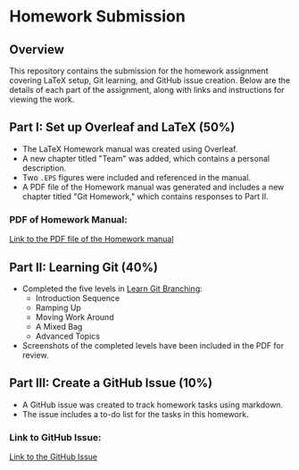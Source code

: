 # Homework Submission

## Overview
This repository contains the submission for the homework assignment covering LaTeX setup, Git learning, and GitHub issue creation. Below are the details of each part of the assignment, along with links and instructions for viewing the work.

## Part I: Set up Overleaf and LaTeX (50%)
- The LaTeX Homework manual was created using Overleaf.
- A new chapter titled "Team" was added, which contains a personal description.
- Two `.EPS` figures were included and referenced in the manual.
- A PDF file of the Homework manual was generated and includes a new chapter titled "Git Homework," which contains responses to Part II.

### PDF of Homework Manual:
[Link to the PDF file of the Homework manual](https://github.com/habodoni/Homework1-Todo-List/blob/main/HomeworkManual.pdf)

## Part II: Learning Git (40%)
- Completed the five levels in [Learn Git Branching](https://learngitbranching.js.org/):
  - Introduction Sequence
  - Ramping Up
  - Moving Work Around
  - A Mixed Bag
  - Advanced Topics
- Screenshots of the completed levels have been included in the PDF for review.

## Part III: Create a GitHub Issue (10%)
- A GitHub issue was created to track homework tasks using markdown.
- The issue includes a to-do list for the tasks in this homework.

### Link to GitHub Issue:
[Link to the GitHub Issue](https://github.com/habodoni/Homework1-Todo-List/issues/1)
